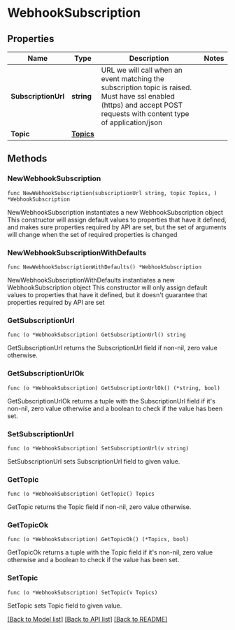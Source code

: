 # WebhookSubscription

## Properties

Name | Type | Description | Notes
------------ | ------------- | ------------- | -------------
**SubscriptionUrl** | **string** | URL we will call when an event matching the subscription topic is raised. Must have ssl enabled (https) and accept POST requests with content type of application/json | 
**Topic** | [**Topics**](Topics.md) |  | 

## Methods

### NewWebhookSubscription

`func NewWebhookSubscription(subscriptionUrl string, topic Topics, ) *WebhookSubscription`

NewWebhookSubscription instantiates a new WebhookSubscription object
This constructor will assign default values to properties that have it defined,
and makes sure properties required by API are set, but the set of arguments
will change when the set of required properties is changed

### NewWebhookSubscriptionWithDefaults

`func NewWebhookSubscriptionWithDefaults() *WebhookSubscription`

NewWebhookSubscriptionWithDefaults instantiates a new WebhookSubscription object
This constructor will only assign default values to properties that have it defined,
but it doesn't guarantee that properties required by API are set

### GetSubscriptionUrl

`func (o *WebhookSubscription) GetSubscriptionUrl() string`

GetSubscriptionUrl returns the SubscriptionUrl field if non-nil, zero value otherwise.

### GetSubscriptionUrlOk

`func (o *WebhookSubscription) GetSubscriptionUrlOk() (*string, bool)`

GetSubscriptionUrlOk returns a tuple with the SubscriptionUrl field if it's non-nil, zero value otherwise
and a boolean to check if the value has been set.

### SetSubscriptionUrl

`func (o *WebhookSubscription) SetSubscriptionUrl(v string)`

SetSubscriptionUrl sets SubscriptionUrl field to given value.


### GetTopic

`func (o *WebhookSubscription) GetTopic() Topics`

GetTopic returns the Topic field if non-nil, zero value otherwise.

### GetTopicOk

`func (o *WebhookSubscription) GetTopicOk() (*Topics, bool)`

GetTopicOk returns a tuple with the Topic field if it's non-nil, zero value otherwise
and a boolean to check if the value has been set.

### SetTopic

`func (o *WebhookSubscription) SetTopic(v Topics)`

SetTopic sets Topic field to given value.



[[Back to Model list]](../README.md#documentation-for-models) [[Back to API list]](../README.md#documentation-for-api-endpoints) [[Back to README]](../README.md)


